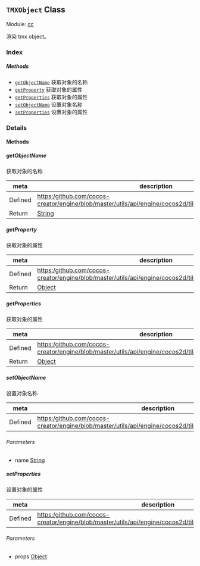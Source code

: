 ## `TMXObject` Class



Module: [cc](../modules/cc.md)




渲染 tmx object。

### Index



##### Methods

  - [`getObjectName`](#getobjectname) 获取对象的名称
  - [`getProperty`](#getproperty) 获取对象的属性
  - [`getProperties`](#getproperties) 获取对象的属性
  - [`setObjectName`](#setobjectname) 设置对象名称
  - [`setProperties`](#setproperties) 设置对象的属性



### Details




<!-- Method Block -->
#### Methods


##### getObjectName

获取对象的名称

| meta | description |
|------|-------------|
| Defined | [https:/github.com/cocos-creator/engine/blob/master/utils/api/engine/cocos2d/tilemap/CCSGTMXObject.js:70](https:/github.com/cocos-creator/engine/blob/master/utils/api/engine/cocos2d/tilemap/CCSGTMXObject.js#L70) |
| Return 		 | <a href="https://developer.mozilla.org/en/JavaScript/Reference/Global_Objects/String" class="crosslink external" target="_blank">String</a> 



##### getProperty

获取对象的属性

| meta | description |
|------|-------------|
| Defined | [https:/github.com/cocos-creator/engine/blob/master/utils/api/engine/cocos2d/tilemap/CCSGTMXObject.js:80](https:/github.com/cocos-creator/engine/blob/master/utils/api/engine/cocos2d/tilemap/CCSGTMXObject.js#L80) |
| Return 		 | <a href="https://developer.mozilla.org/en/JavaScript/Reference/Global_Objects/Object" class="crosslink external" target="_blank">Object</a> 



##### getProperties

获取对象的属性

| meta | description |
|------|-------------|
| Defined | [https:/github.com/cocos-creator/engine/blob/master/utils/api/engine/cocos2d/tilemap/CCSGTMXObject.js:90](https:/github.com/cocos-creator/engine/blob/master/utils/api/engine/cocos2d/tilemap/CCSGTMXObject.js#L90) |
| Return 		 | <a href="https://developer.mozilla.org/en/JavaScript/Reference/Global_Objects/Object" class="crosslink external" target="_blank">Object</a> 



##### setObjectName

设置对象名称

| meta | description |
|------|-------------|
| Defined | [https:/github.com/cocos-creator/engine/blob/master/utils/api/engine/cocos2d/tilemap/CCSGTMXObject.js:100](https:/github.com/cocos-creator/engine/blob/master/utils/api/engine/cocos2d/tilemap/CCSGTMXObject.js#L100) |

###### Parameters
- name <a href="https://developer.mozilla.org/en/JavaScript/Reference/Global_Objects/String" class="crosslink external" target="_blank">String</a> 


##### setProperties

设置对象的属性

| meta | description |
|------|-------------|
| Defined | [https:/github.com/cocos-creator/engine/blob/master/utils/api/engine/cocos2d/tilemap/CCSGTMXObject.js:110](https:/github.com/cocos-creator/engine/blob/master/utils/api/engine/cocos2d/tilemap/CCSGTMXObject.js#L110) |

###### Parameters
- props <a href="https://developer.mozilla.org/en/JavaScript/Reference/Global_Objects/Object" class="crosslink external" target="_blank">Object</a> 



